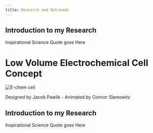 ```yaml
---
title: Research and Outreach
---
```


## Introduction to my Research
<p class="message">
  Inspirational Science Quote goes Here
</p>

# Low Volume Electrochemical Cell Concept  

![E-chem cell](https://raw.githubusercontent.com/ConnorSlamowitz/ConnorSlamowitz.github.io/main/public/post001_Images/ezgif-5-0254f3e370c8.gif)

Designed by Jacob Pawlik - Animated by Connor Slamowitz

## Introduction to my Research
<p class="message">
  Inspirational Science Quote goes Here
</p>
